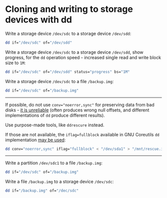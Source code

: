 # Cloning and writing to storage devices with dd

Write a storage device `/dev/sdc` to a storage device `/dev/sdd`:

```sh
dd if="/dev/sdc" of="/dev/sdd"
```

Write a storage device `/dev/sdc` to a storage device `/dev/sdd`, show progress, for the `dd` operation speed - increased single read and write block size to `1M`:

```sh
dd if="/dev/sdc" of="/dev/sdd" status="progress" bs="1M"
```

Write a storage device `/dev/sdc` to a file `/backup.img`:

```sh
dd if="/dev/sdc" of="/backup.img"
```

--- 

If possible, do not use `conv="noerror,sync"` for preserving data from bad disks - [it is unreliable](https://superuser.com/a/1075837) (often produces wrong null offsets, and different implementations of `dd` produce different results).

Use purpose-made tools, like `ddrescure` instead.

If those are not available, the `iflag=fullblock` available in GNU Coreutils `dd` implementation [may be used](https://www.gnu.org/software/coreutils/manual/html_node/dd-invocation.html):

```sh
dd conv="noerror,sync" iflag="fullblock" < "/dev/sda1" > "/mnt/rescue.img"
```

---

Write a partition `/dev/sdc1` to a file `/backup.img`:

```sh
dd if="/dev/sdc" of="/backup.img"
```

Write a file `/backup.img` to a storage device `/dev/sdc`:

```sh
dd if="/backup.img" of="/dec/sdc"
```
